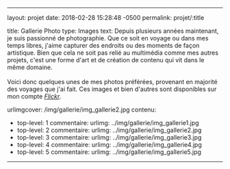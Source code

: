 ---

layout: projet
date: 2018-02-28 15:28:48 -0500
permalink: projet/:title

title: Gallerie Photo
type: Images
text: Depuis plusieurs années maintenant, je suis passionné de photographie. Que ce soit en voyage ou dans mes temps libres, j'aime capturer des endroits ou des moments de façon artistique. Bien que cela ne soit pas relié au multimédia comme mes autres projets, c'est une forme d'art et de création de contenu qui vit dans le même domaine.<br><br>Voici donc quelques unes de mes photos préférées, provenant en majorité des voyages que j'ai fait. Ces images et bien d'autres sont disponibles sur mon compte <a href="https://www.flickr.com/photos/154696784@N04"><i>Flickr</i></a>.

urlimgcover: /img/gallerie/img_gallerie2.jpg
contenu:
 - top-level: 1
   commentaire:
   urlimg: ../img/gallerie/img_gallerie1.jpg
 - top-level: 2
   commentaire:
   urlimg: ../img/gallerie/img_gallerie2.jpg
 - top-level: 3
   commentaire:
   urlimg: ../img/gallerie/img_gallerie3.jpg
 - top-level: 4
   commentaire:
   urlimg: ../img/gallerie/img_gallerie4.jpg
 - top-level: 5
   commentaire:
   urlimg: ../img/gallerie/img_gallerie5.jpg

---